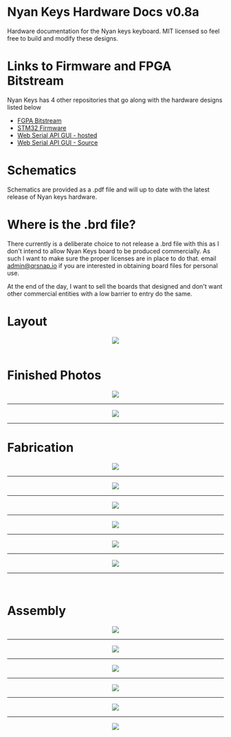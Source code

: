 # Nyan Keys Hardware Docs v0.8a
Hardware documentation for the Nyan keys keyboard. MIT licensed so feel free to build and modify these designs.

# Links to Firmware and FPGA Bitstream
Nyan Keys has 4 other repositories that go along with the hardware designs listed below
 - [FGPA Bitstream](https://github.com/russeree/nyan-keys-ice40hx4k-bitstream)
 - [STM32 Firmware](https://github.com/russeree/nyan-keys-stm32-firmware)
 - [Web Serial API GUI - hosted](https://russeree.github.io/)
 - [Web Serial API GUI - Source](https://github.com/russeree/nyan-keys-gui)
 
# Schematics
Schematics are provided as a .pdf file and will up to date with the latest release of Nyan keys hardware.

# Where is the .brd file?
There currently is a deliberate choice to not release a .brd file with this as I don't intend to allow Nyan Keys board to be produced
commercially. As such I want to make sure the proper licenses are in place to do that. email admin@qrsnap.io if you are interested in
obtaining board files for personal use.

At the end of the day, I want to sell the boards that designed and don't want other commercial entities with a low barrier to entry
do the same.

# Layout
<div align="center">
    <img src="pcb_images/nyan_keys_pcb_080a.png">
</div>

<br>

# Finished Photos
<div align="center">
    <img src="assets/pcb_0.jpg">
    <hr>
    <img src="assets/assembled_0.jpg">
    <hr>
</div>

# Fabrication
<div align="center">
    <img src="assets/pcb_1.jpg">
    <hr>
    <img src="assets/pcb_2.jpg">
    <hr>
    <img src="assets/pcb_3.jpg">
    <hr>
    <img src="assets/pcb_4.jpg">
    <hr>
    <img src="assets/pcb_5.jpg">
    <hr>
    <img src="assets/pcb_6.jpg">
    <hr>
</div>

<br>

# Assembly
<div align="center">
    <img src="assets/assembled_1.jpg">
    <hr>
    <img src="assets/assembled_2.jpg">
    <hr>
    <img src="assets/assembled_3.jpg">
    <hr>
    <img src="assets/other_0.jpg">
    <hr>
    <img src="assets/other_1.jpg">
    <hr>
    <img src="assets/other_2.jpg">
</div>
